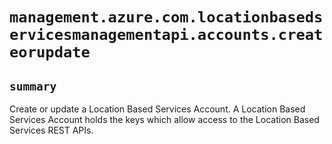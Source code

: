 # `management.azure.com.locationbasedservicesmanagementapi.accounts.createorupdate`

## `summary`
Create or update a Location Based Services Account. A Location Based Services Account holds the keys which allow access to the Location Based Services REST APIs.



